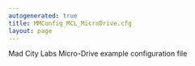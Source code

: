 ```yaml
---
autogenerated: true
title: MMConfig_MCL_MicroDrive.cfg
layout: page
---
```


Mad City Labs Micro-Drive example configuration file
